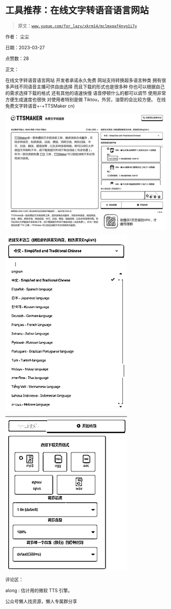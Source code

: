 # 工具推荐：在线文字转语音语言网站

> 原文：[`www.yuque.com/for_lazy/xkrm14/mclmxqaf4nyg1i7y`](https://www.yuque.com/for_lazy/xkrm14/mclmxqaf4nyg1i7y)



作者： 尘尘



日期：2023-03-27



点赞数：28



正文：



在线文字转语音语言网站 开发者承诺永久免费 网站支持转换超多语言种类 拥有很多声线不同语音主播可供自由选择 而且下载的形式也是很多种 你也可以根据自己的需求选择下载的格式 还有其他的语速快慢 语音停顿什么的都可以调节 使用非常方便生成速度也很快 对使用者特别是做 Tiktou，外贸，油管的会比较方便。 在线免费文字转语音+-+TTSMaker cn)



![](img/1c3b9e505fa6b1d0f66dddcb028e34e2.png)  

![](img/15ae01d929536e6e5e04763d6d09a414.png)  

![](img/60c626a655a4e34026b93703062bb062.png)  

评论区：



along : 估计用的微软 TTS 引擎。



公众号懒人找资源，懒人专属群分享

</ne-p></ne-p></ne-p>